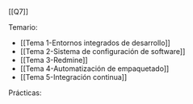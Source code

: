 [[Q7]]

Temario:
+ [[Tema 1-Entornos integrados de desarrollo]]
+ [[Tema 2-Sistema de configuración de software]]
+ [[Tema 3-Redmine]]
+ [[Tema 4-Automatización de empaquetado]]
+ [[Tema 5-Integración continua]]

Prácticas: